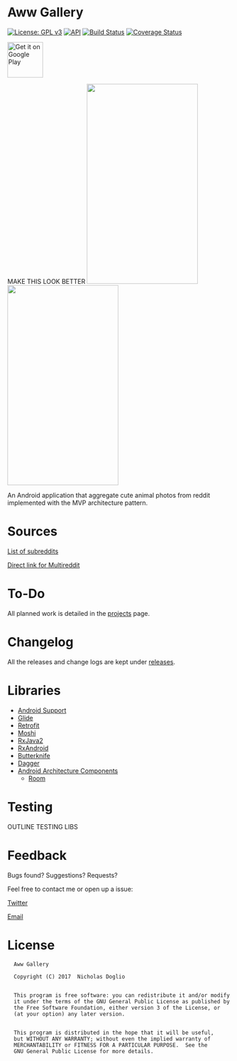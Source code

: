 # Aww Gallery

[![License: GPL v3](https://img.shields.io/badge/License-GPL%20v3-blue.svg)](LICENSE.md)
[![API](https://img.shields.io/badge/API-19%2B-brightgreen.svg?style=flat)](https://android-arsenal.com/api?level=19)
[![Build Status](https://travis-ci.org/WhosNickDoglio/Aww-Gallery.svg?branch=master)](https://travis-ci.org/WhosNickDoglio/Aww-Gallery)
[![Coverage Status](https://coveralls.io/repos/github/WhosNickDoglio/Aww-Gallery/badge.svg?branch=master)](https://coveralls.io/github/WhosNickDoglio/Aww-Gallery?branch=master)


<a href="https://play.google.com/store/apps/details?id=com.nicholasdoglio.eyebleach">
    <img alt="Get it on Google Play"
        height="80"
        src="https://play.google.com/intl/en_us/badges/images/generic/en_badge_web_generic.png" />
</a>



MAKE THIS LOOK BETTER
<img src="https://i.imgur.com/84Oc8Kg.png" width="250" height="450"> <img src="https://i.imgur.com/p4GgtVy.png" width="250" height="450">


An Android application that aggregate cute animal photos from reddit implemented with the MVP architecture pattern. 

# Sources

[List of subreddits](sources.txt)

[Direct link for Multireddit](https://www.reddit.com/user/NicholasDoglio/m/awwgallery/)


# To-Do

All planned work is detailed in the [projects](https://github.com/WhosNickDoglio/Aww-Gallery/projects) page.  

# Changelog

All the releases and change logs are kept under [releases](https://github.com/WhosNickDoglio/Aww-Gallery/releases).

# Libraries
- [Android Support](https://developer.android.com/topic/libraries/support-library/index.html) 
- [Glide](https://bumptech.github.io/glide/)
- [Retrofit](https://square.github.io/retrofit/)
- [Moshi](https://github.com/square/moshi)
- [RxJava2](https://github.com/ReactiveX/RxJava)
- [RxAndroid](https://github.com/ReactiveX/RxAndroid)
- [Butterknife](https://jakewharton.github.io/butterknife/)
- [Dagger](https://google.github.io/dagger/)
- [Android Architecture Components](https://developer.android.com/topic/libraries/architecture/index.html)
  - [Room](https://developer.android.com/topic/libraries/architecture/room.html)
  
  
# Testing
  
  OUTLINE TESTING LIBS

# Feedback

Bugs found? Suggestions? Requests?

Feel free to contact me or open up a issue:

[Twitter](https://twitter.com/WhosNickDoglio)

[Email](mailto:NicholasDoglio@Gmail.com)

# License 
  
      Aww Gallery
      
      Copyright (C) 2017  Nicholas Doglio
      
  
      This program is free software: you can redistribute it and/or modify
      it under the terms of the GNU General Public License as published by
      the Free Software Foundation, either version 3 of the License, or
      (at your option) any later version.
      
  
      This program is distributed in the hope that it will be useful,
      but WITHOUT ANY WARRANTY; without even the implied warranty of
      MERCHANTABILITY or FITNESS FOR A PARTICULAR PURPOSE.  See the
      GNU General Public License for more details.